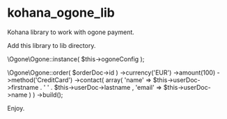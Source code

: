 kohana_ogone_lib
================

Kohana library to work with ogone payment.

Add this library to lib directory.

\Ogone\Ogone::instance( $this->ogoneConfig );

\Ogone\Ogone::order( $orderDoc->id )
                ->currency('EUR')
                ->amount(100)
                ->method('CreditCard')
                ->contact(
                            array( 
                                'name' => $this->userDoc->firstname . ' ' . $this->userDoc->lastname
                            ,   'email' =>  $this->userDoc->name 
                            )
                        )
                ->build();
                
Enjoy. 
